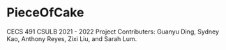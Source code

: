 # PieceOfCake
CECS 491 CSULB 2021 - 2022 Project
Contributers: Guanyu Ding, Sydney Kao, Anthony Reyes, Zixi Liu, and Sarah Lum.
